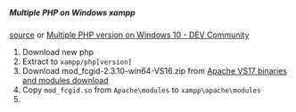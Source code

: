 ##### Multiple PHP on Windows xampp
[source](https://mathewparker.co.uk/2021/04/running-multiple-php-versions-on-xampp/)
or
[Multiple PHP version on Windows 10 - DEV Community](https://dev.to/tkouleris/multiple-php-version-on-windows-10-1a97)

1. Download new php
2. Extract to `xampp/php[version]`
3. Download mod_fcgid-2.3.10-win64-VS16.zip from [Apache VS17 binaries and modules download](https://www.apachelounge.com/download/)
4. Copy `mod_fcgid.so` from `Apache\modules` to `xampp\apache\modules`
5. 